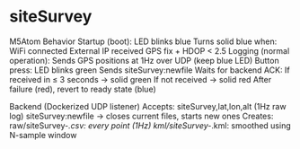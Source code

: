 # siteSurvey

M5Atom Behavior
Startup (boot):
LED blinks blue
Turns solid blue when:
WiFi connected
External IP received
GPS fix + HDOP < 2.5
Logging (normal operation):
Sends GPS positions at 1Hz over UDP (keep blue LED)
Button press:
LED blinks green
Sends siteSurvey:newfile
Waits for backend ACK:
If received in ≤ 3 seconds → solid green
If not received → solid red
After failure (red), revert to ready state (blue)

Backend (Dockerized UDP listener)
Accepts:
siteSurvey,lat,lon,alt (1Hz raw log)
siteSurvey:newfile → closes current files, starts new ones
Creates:
raw/siteSurvey-*.csv: every point (1Hz)
kml/siteSurvey-*.kml: smoothed using N-sample window
